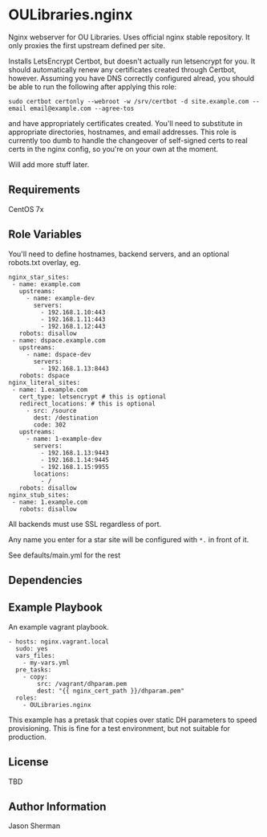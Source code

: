 OULibraries.nginx
=========

Nginx webserver for OU Libraries. Uses official nginx stable repository.
It only proxies the first upstream defined per site.

Installs LetsEncrypt Certbot, but doesn't actually run letsencrypt for you.  It should automatically renew any certificates created through Certbot, however. Assuming you have DNS correctly configured alread, you should be able to run the following after applying this role:

```
sudo certbot certonly --webroot -w /srv/certbot -d site.example.com --email email@example.com --agree-tos

```

and have appropriately certificates created. You'll need to substitute in appropriate directories, hostnames, and email addresses. This role is currently too dumb to handle the changeover of self-signed certs to real certs in the nginx config, so you're on your own at the moment.


Will add more stuff later.

Requirements
------------

CentOS 7x


Role Variables
--------------

You'll need to define hostnames, backend servers, and an optional robots.txt overlay, eg.
```
nginx_star_sites:
 - name: example.com
   upstreams:
     - name: example-dev
       servers:
         - 192.168.1.10:443
         - 192.168.1.11:443
         - 192.168.1.12:443
   robots: disallow
 - name: dspace.example.com
   upstreams:
     - name: dspace-dev
       servers:
         - 192.168.1.13:8443
   robots: dspace
nginx_literal_sites:
 - name: 1.example.com
   cert_type: letsencrypt # this is optional
   redirect_locations: # this is optional
     - src: /source
       dest: /destination
       code: 302
   upstreams:
     - name: 1-example-dev
       servers:
         - 192.168.1.13:9443
         - 192.168.1.14:9445
         - 192.168.1.15:9955
       locations:
         - /
   robots: disallow
nginx_stub_sites:
 - name: 1.example.com
   robots: disallow
```

All backends must use SSL regardless of port.

Any name you enter for a star site will be configured with `*.` in front of it.

See defaults/main.yml for the rest

Dependencies
------------


Example Playbook
----------------
An example vagrant playbook.

```
- hosts: nginx.vagrant.local
  sudo: yes
  vars_files:
    - my-vars.yml
  pre_tasks:
    - copy:
        src: /vagrant/dhparam.pem
        dest: "{{ nginx_cert_path }}/dhparam.pem"
  roles:
    - OULibraries.nginx
```

This example has a pretask that copies over static DH parameters to speed provisioning.  This is fine for a test environment, but not suitable for production.

License
-------

TBD

Author Information
------------------

Jason Sherman
